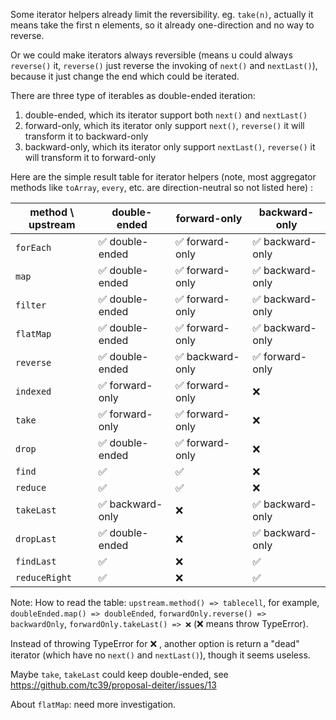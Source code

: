 Some iterator helpers already limit the reversibility. eg. `take(n)`, actually it means take the first n elements, so it already one-direction and no way to reverse.

Or we could make iterators always reversible (means u could always `reverse()` it, `reverse()` just reverse the invoking of `next()` and `nextLast()`), because it just change the end which could be iterated.

There are three type of iterables as double-ended iteration:

1. double-ended, which its iterator support both `next()` and `nextLast()`
2. forward-only, which its iterator only support `next()`, `reverse()` it will transform it to backward-only
3. backward-only, which its iterator only support `nextLast()`,  `reverse()` it will transform it to forward-only

Here are the simple result table for iterator helpers (note, most aggregator methods like `toArray`, `every`, etc. are direction-neutral so not listed here) :

method  \  upstream | double-ended | forward-only | backward-only
-|-|-|-
`forEach` | ✅ double-ended | ✅ forward-only | ✅ backward-only
`map` | ✅ double-ended | ✅ forward-only | ✅ backward-only
`filter` | ✅ double-ended | ✅ forward-only | ✅ backward-only
`flatMap` | ✅ double-ended | ✅ forward-only | ✅ backward-only
`reverse` | ✅ double-ended | ✅ backward-only | ✅ forward-only
`indexed` |  ✅ forward-only | ✅ forward-only | ❌
`take` | ✅ forward-only | ✅ forward-only | ❌
`drop` | ✅ double-ended | ✅ forward-only | ❌
`find` | ✅ | ✅ | ❌
`reduce` | ✅ | ✅  | ❌
`takeLast` | ✅ backward-only | ❌ | ✅ backward-only
`dropLast` | ✅ double-ended | ❌ | ✅ backward-only
`findLast` | ✅ | ❌ | ✅
`reduceRight` | ✅ | ❌ | ✅

Note: How to read the table: `upstream.method() => tablecell`, for example, `doubleEnded.map() => doubleEnded`, `forwardOnly.reverse() => backwardOnly`, `forwardOnly.takeLast() => ❌` (❌  means throw TypeError).

Instead of throwing TypeError for ❌ , another option is return a "dead" iterator (which have no `next()` and `nextLast()`), though it seems useless.

Maybe `take`, `takeLast` could keep double-ended, see https://github.com/tc39/proposal-deiter/issues/13

About `flatMap`: need more investigation.

